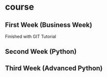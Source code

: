 # course
## First Week (Business Week)
Finished with GIT Tutorial

## Second Week (Python)

## Third Week (Advanced Python)

